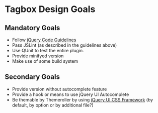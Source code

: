# Tagbox Design Goals

## Mandatory Goals

* Follow [jQuery Code Guidelines](http://docs.jquery.com/JQuery_Core_Style_Guidelines)
* Pass JSLint (as described in the guidelines above)
* Use QUnit to test the entire plugin.
* Provide minifyed version
* Make use of some build system

## Secondary Goals

* Provide version without autocomplete feature
* Provide a hook or means to use jQuery UI Autocomplete
* Be themable by Themeroller by using [jQuery UI CSS Framework](http://jqueryui.com/docs/Theming/API) (by default, by option or by additional file?)

